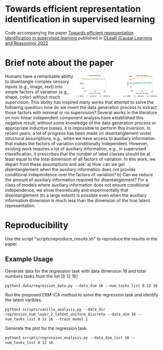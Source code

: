 # Towards efficient representation identification in supervised learning
Code accompanying the paper [Towards efficient representation identification in supervised learning](https://openreview.net/forum?id=7UwoSnMDXWE) published in [CLeaR (Causal Learning and Reasoning) 2022](https://www.cclear.cc/2022)

# Brief note about the paper

<img src="erm-ica-res.jpg" width=55% align="right">

Humans have a remarkable ability to disentangle complex sensory inputs (e.g., image, text) into simple factors of variation (e.g., shape, color) without much supervision. This ability has inspired many works that attempt to solve the following question: how do we invert the data generation process to extract those factors with minimal or no supervision? Several works in the literature on non-linear independent component analysis have established this negative result; without some knowledge of the data generation process or appropriate inductive biases, it is impossible to perform this inversion. In recent years, a lot of progress has been made on disentanglement under structural assumptions, e.g., when we have access to auxiliary information that makes the factors of variation conditionally independent. However, existing work requires a lot of auxiliary information, e.g., in supervised classification, it prescribes that the number of label classes should be at least equal to the total dimension of all factors of variation. In this work, we depart from these assumptions and ask: a) How can we get disentanglement when the auxiliary information does not provide conditional independence over the factors of variation? b) Can we reduce the amount of auxiliary information required for disentanglement? For a class of models where auxiliary information does not ensure conditional independence, we show theoretically and experimentally that disentanglement (to a large extent) is possible even when the auxiliary information dimension is much less than the dimension of the true latent representation. 

# Reproducibility

Use the script "scripts/reproduce_results.sh" to reproduce the results in the paper.

## Example Usage

Generate data for the regression task with data dimension 16 and total numbers tasks from the list [8 12 16]


    python3 data/regression_data.py --data_dim 16 --num_tasks_list 8 12 16

Run the proposed ERM-ICA method to solve the regression task and identify the latent varibles.


    python3 scripts/vanilla_analysis.py --data_dir regression_num_layer_2_latent_uniform_discrete --data_dim 16 --num_tasks_list 8 12 16 --train_model 1

Generate the plot for the regression task.

    python3 scripts/regression_analysis.py --data_dim_list 16 --num_tasks_list 8 12 16